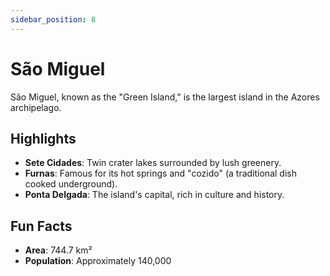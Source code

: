 ```yaml
---
sidebar_position: 8
---
```

# São Miguel

São Miguel, known as the "Green Island," is the largest island in the Azores archipelago.

## Highlights
- **Sete Cidades**: Twin crater lakes surrounded by lush greenery.
- **Furnas**: Famous for its hot springs and "cozido" (a traditional dish cooked underground).
- **Ponta Delgada**: The island's capital, rich in culture and history.

## Fun Facts
- **Area**: 744.7 km²
- **Population**: Approximately 140,000